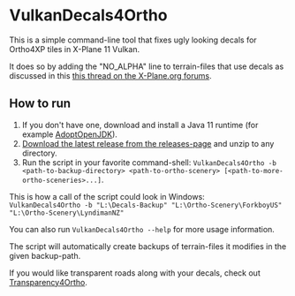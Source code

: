 # VulkanDecals4Ortho

This is a simple command-line tool that fixes ugly looking decals for Ortho4XP tiles in X-Plane 11 Vulkan.

It does so by adding the "NO_ALPHA" line to terrain-files that use decals as discussed in this [this thread on the X-Plane.org forums](https://forums.x-plane.org/index.php?/forums/topic/207760-better-ortho-textures-in-vulkan-xp150b1-than-xp141/).

## How to run

1. If you don't have one, download and install a Java 11 runtime (for example [AdoptOpenJDK](https://adoptopenjdk.net/?variant=openjdk11&jvmVariant=hotspot)).
2. [Download the latest release from the releases-page](https://github.com/melb00m/VulkanDecals4Ortho/releases) and unzip to any directory.
3. Run the script in your favorite command-shell: `VulkanDecals4Ortho -b <path-to-backup-directory> <path-to-ortho-scenery> [<path-to-more-ortho-sceneries>...]`. 

This is how a call of the script could look in Windows:  
`VulkanDecals4Ortho -b "L:\Decals-Backup" "L:\Ortho-Scenery\ForkboyUS" "L:\Ortho-Scenery\LyndimanNZ"`

You can also run `VulkanDecals4Ortho --help` for more usage information.

The script will automatically create backups of terrain-files it modifies in the given backup-path.

If you would like transparent roads along with your decals, check out [Transparency4Ortho](https://melb00m.github.io/Transparency4Ortho/).

